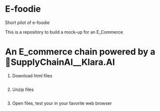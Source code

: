 # E-foodie
Short pilot of e-foodie

This is a repository to build a mock-up for an E_Commerce

# An E_commerce chain powered by a :robot:SupplyChainAI__Klara.AI


1. Download html files
``` 

``` 
2. Unzip files
 ``` 

``` 
3. Open files, test your in your favorite web browser
``` 
